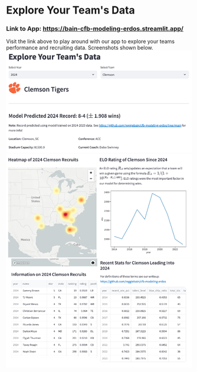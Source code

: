 # Explore Your Team's Data
### Link to App: https://bain-cfb-modeling-erdos.streamlit.app/
Visit the link above to play around with our app to explore your teams performance and recruiting data. Screenshots shown below.
![screenshot1](./images/screenshot1.png "Screenshot1")
![screenshot2](./images/screenshot2.png "Screenshot2")
![screenshot3](./images/screenshot3.png "Screenshot3")
